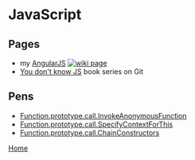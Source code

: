 # JavaScript

## Pages
+ my [AngularJS](AngularJS.md) [![wiki page](https://img.shields.io/badge/wiki-page-green.svg)](AngularJS.md)
+ [You don't know JS](https://github.com/getify/You-Dont-Know-JS#you-dont-know-js-book-series) book series on Git

## Pens
+ [Function.prototype.call.InvokeAnonymousFunction](https://codepen.io/illegitimis/pen/GEpQVZ)
+ [Function.prototype.call.SpecifyContextForThis](https://codepen.io/illegitimis/pen/MoaVQL)
+ [Function.prototype.call.ChainConstructors ](https://codepen.io/illegitimis/pen/LLpdLV)

[Home](https://github.com/illegitimis/Tutorial)

